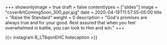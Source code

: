 +++
showonlyimage = true
draft = false
contenttypes = ["slides"]
image = "coverArtComingSoon_300_ppi.jpg"
date = 2020-04-19T11:57:55-05:00
title = "Raise the Standard"
weight = 0
description = "God's promises are always true and for your good. Rest assured that when you feel overwhelmed in battle, you can look to Him and win."
+++


{{< instagram B_LT6qonEHC hidecaption >}}